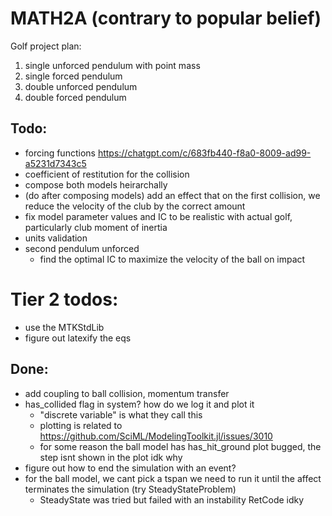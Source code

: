 # MATH2A (contrary to popular belief)

Golf project plan:

1) single unforced pendulum with point mass 
2) single forced pendulum 
3) double unforced pendulum
4) double forced pendulum 


## Todo: 
- forcing functions https://chatgpt.com/c/683fb440-f8a0-8009-ad99-a5231d7343c5
- coefficient of restitution for the collision
- compose both models heirarchally
- (do after composing models) add an effect that on the first collision, we reduce the velocity of the club by the correct amount 
- fix model parameter values and IC to be realistic with actual golf, particularly club moment of inertia
- units validation 
- second pendulum unforced
    * find the optimal IC to maximize the velocity of the ball on impact 

# Tier 2 todos:
- use the MTKStdLib 
- figure out latexify the eqs 

## Done:
- add coupling to ball collision, momentum transfer
- has_collided flag in system? how do we log it and plot it 
    * "discrete variable" is what they call this 
    * plotting is related to https://github.com/SciML/ModelingToolkit.jl/issues/3010
    * for some reason the ball model has has_hit_ground plot bugged, the step isnt shown in the plot idk why
- figure out how to end the simulation with an event?
- for the ball model, we cant pick a tspan we need to run it until the affect terminates the simulation (try SteadyStateProblem)
    * SteadyState was tried but failed with an instability RetCode idky